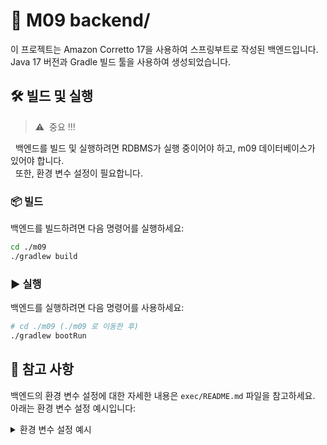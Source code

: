 # 🚀 M09 backend/

이 프로젝트는 Amazon Corretto 17을 사용하여 스프링부트로 작성된 백엔드입니다. Java 17 버전과 Gradle 빌드 툴을 사용하여 생성되었습니다.

## 🛠️ 빌드 및 실행

> ⚠️&nbsp;&nbsp;중요 !!!

&nbsp;&nbsp;백엔드를 빌드 및 실행하려면 RDBMS가 실행 중이어야 하고, m09 데이터베이스가 있어야 합니다.<br>
&nbsp;&nbsp;또한, 환경 변수 설정이 필요합니다.

### 📦 빌드

백엔드를 빌드하려면 다음 명령어를 실행하세요:

```bash
cd ./m09
./gradlew build
```

### ▶️ 실행

백엔드를 실행하려면 다음 명령어를 사용하세요:

```bash
# cd ./m09 (./m09 로 이동한 후)
./gradlew bootRun
```

## 📄 참고 사항

백엔드의 환경 변수 설정에 대한 자세한 내용은 `exec/README.md` 파일을 참고하세요. 아래는 환경 변수 설정 예시입니다:

<details>
<summary>환경 변수 설정 예시</summary>

```properties
# 서버 기본 설정
spring.application.name=m09
server.address=0.0.0.0
server.port=8080
server.servlet.context-path=/api/v1

# 데이터베이스 연결 설정
spring.datasource.url=jdbc:mysql://i12a202.p.ssafy.io:3306/m09
spring.datasource.username=root
spring.datasource.password=root
spring.datasource.driver-class-name=com.mysql.cj.jdbc.Driver

# JPA 설정
spring.jpa.hibernate.ddl-auto=update

# 프록시 서버 설정
server.forward-headers-strategy=native
```

</details>
